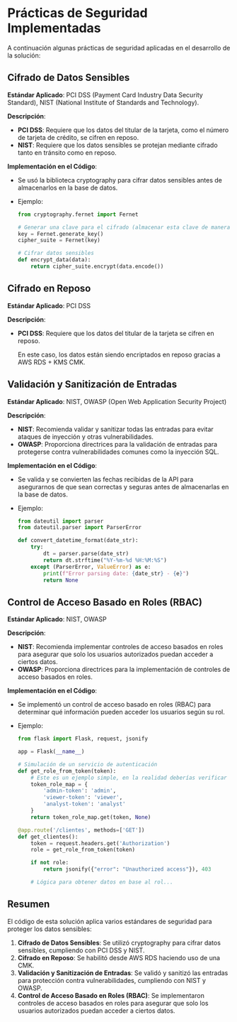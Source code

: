 # Prácticas de Seguridad Implementadas

A continuación algunas prácticas de seguridad aplicadas en el desarrollo de la solución:

## Cifrado de Datos Sensibles

**Estándar Aplicado**: PCI DSS (Payment Card Industry Data Security Standard), NIST (National Institute of Standards and Technology).

**Descripción**:

- **PCI DSS**: Requiere que los datos del titular de la tarjeta, como el número de tarjeta de crédito, se cifren en reposo.
- **NIST**: Requiere que los datos sensibles se protejan mediante cifrado tanto en tránsito como en reposo.

**Implementación en el Código**:

- Se usó la biblioteca cryptography para cifrar datos sensibles antes de almacenarlos en la base de datos.
- Ejemplo:

    ```python
    from cryptography.fernet import Fernet

    # Generar una clave para el cifrado (almacenar esta clave de manera segura)
    key = Fernet.generate_key()
    cipher_suite = Fernet(key)

    # Cifrar datos sensibles
    def encrypt_data(data):
        return cipher_suite.encrypt(data.encode())
    ```

## Cifrado en Reposo

**Estándar Aplicado**: PCI DSS

**Descripción**:

- **PCI DSS**: Requiere que los datos del titular de la tarjeta se cifren en reposo.

    En este caso, los datos están siendo encriptados en reposo gracias a AWS RDS + KMS CMK.

## Validación y Sanitización de Entradas

**Estándar Aplicado**: NIST, OWASP (Open Web Application Security Project)

**Descripción**:

- **NIST**: Recomienda validar y sanitizar todas las entradas para evitar ataques de inyección y otras vulnerabilidades.
- **OWASP**: Proporciona directrices para la validación de entradas para protegerse contra vulnerabilidades comunes como la inyección SQL.

**Implementación en el Código**:

- Se valida y se convierten las fechas recibidas de la API para asegurarnos de que sean correctas y seguras antes de almacenarlas en la base de datos.
- Ejemplo:

    ```python
    from dateutil import parser
    from dateutil.parser import ParserError

    def convert_datetime_format(date_str):
        try:
            dt = parser.parse(date_str)
            return dt.strftime("%Y-%m-%d %H:%M:%S")
        except (ParserError, ValueError) as e:
            print(f"Error parsing date: {date_str} - {e}")
            return None
    ```

## Control de Acceso Basado en Roles (RBAC)

**Estándar Aplicado**: NIST, OWASP

**Descripción**:

- **NIST**: Recomienda implementar controles de acceso basados en roles para asegurar que solo los usuarios autorizados puedan acceder a ciertos datos.
- **OWASP**: Proporciona directrices para la implementación de controles de acceso basados en roles.

**Implementación en el Código**:

- Se implementó un control de acceso basado en roles (RBAC) para determinar qué información pueden acceder los usuarios según su rol.
- Ejemplo:

    ```python
    from flask import Flask, request, jsonify

    app = Flask(__name__)

    # Simulación de un servicio de autenticación
    def get_role_from_token(token):
        # Este es un ejemplo simple, en la realidad deberías verificar el token y obtener el rol de un servicio de autenticación
        token_role_map = {
            'admin-token': 'admin',
            'viewer-token': 'viewer',
            'analyst-token': 'analyst'
        }
        return token_role_map.get(token, None)

    @app.route('/clientes', methods=['GET'])
    def get_clientes():
        token = request.headers.get('Authorization')
        role = get_role_from_token(token)

        if not role:
            return jsonify({"error": "Unauthorized access"}), 403

        # Lógica para obtener datos en base al rol...
    ```

## Resumen

El código de esta solución aplica varios estándares de seguridad para proteger los datos sensibles:

1. **Cifrado de Datos Sensibles**: Se utilizó cryptography para cifrar datos sensibles, cumpliendo con PCI DSS y NIST.
2. **Cifrado en Reposo**: Se habilitó desde AWS RDS haciendo uso de una CMK.
3. **Validación y Sanitización de Entradas**: Se validó y sanitizó las entradas para protección contra vulnerabilidades, cumpliendo con NIST y OWASP.
4. **Control de Acceso Basado en Roles (RBAC)**: Se implementaron controles de acceso basados en roles para asegurar que solo los usuarios autorizados puedan acceder a ciertos datos.
